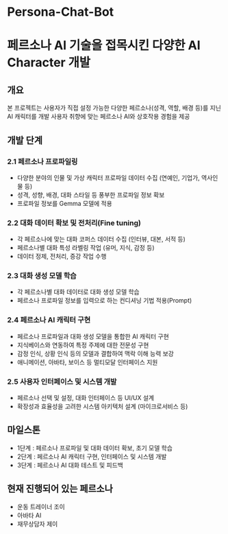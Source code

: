 # Persona-Chat-Bot

# 페르소나 AI 기술을 접목시킨 다양한 AI Character 개발

## **개요**

본 프로젝트는 사용자가 직접 설정 가능한 다양한 페르소나(성격, 역할, 배경 등)를 지닌 AI 캐릭터를 개발
사용자 취향에 맞는 페르소나 AI와 상호작용 경험을 제공

## **개발 단계**

### **2.1 페르소나 프로파일링**

- 다양한 분야의 인물 및 가상 캐릭터 프로파일 데이터 수집 (연예인, 기업가, 역사인물 등)
- 성격, 성향, 배경, 대화 스타일 등 풍부한 프로파일 정보 확보
- 프로파일 정보를 Gemma 모델에 적용

### **2.2 대화 데이터 확보 및 전처리(Fine tuning)**

- 각 페르소나에 맞는 대화 코퍼스 데이터 수집 (인터뷰, 대본, 서적 등)
- 페르소나별 대화 특성 라벨링 작업 (유머, 지식, 감정 등)
- 데이터 정제, 전처리, 증강 작업 수행

### **2.3 대화 생성 모델 학습**

- 각 페르소나별 대화 데이터로 대화 생성 모델 학습
- 페르소나 프로파일 정보를 입력으로 하는 컨디셔닝 기법 적용(Prompt)

### **2.4 페르소나 AI 캐릭터 구현**

- 페르소나 프로파일과 대화 생성 모델을 통합한 AI 캐릭터 구현
- 지식베이스와 연동하여 특정 주제에 대한 전문성 구현
- 감정 인식, 상황 인식 등의 모델과 결합하여 맥락 이해 능력 보강
- 애니메이션, 아바타, 보이스 등 멀티모달 인터페이스 지원

### **2.5 사용자 인터페이스 및 시스템 개발**

- 페르소나 선택 및 설정, 대화 인터페이스 등 UI/UX 설계
- 확장성과 효율성을 고려한 시스템 아키텍처 설계 (마이크로서비스 등)



## **마일스톤**

- 1단계 : 페르소나 프로파일 및 대화 데이터 확보, 초기 모델 학습
- 2단계 : 페르소나 AI 캐릭터 구현, 인터페이스 및 시스템 개발
- 3단계 : 페르소나 AI 대화 테스트 및 피드백

## **현재 진행되어 있는 페르소나**
- 운동 트레이너 조이
- 아바타 AI
- 재무상담자 제이

